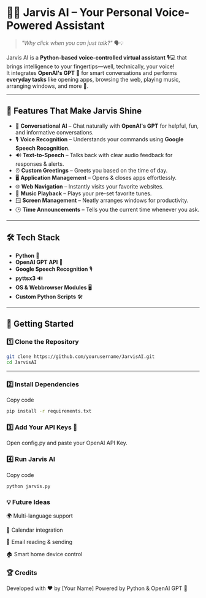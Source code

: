 # 🤖✨ Jarvis AI – Your Personal Voice-Powered Assistant  

> *"Why click when you can just talk?"* 🗣💡  

Jarvis AI is a **Python-based voice-controlled virtual assistant** 🎙️💻 that brings intelligence to your fingertips—well, technically, your voice!  
It integrates **OpenAI's GPT** 🧠 for smart conversations and performs **everyday tasks** like opening apps, browsing the web, playing music, arranging windows, and more 🚀.  

---

## 🌟 Features That Make Jarvis Shine  

- 💬 **Conversational AI** – Chat naturally with **OpenAI's GPT** for helpful, fun, and informative conversations.  
- 🎙️ **Voice Recognition** – Understands your commands using **Google Speech Recognition**.  
- 🔊 **Text-to-Speech** – Talks back with clear audio feedback for responses & alerts.  
- ⏰ **Custom Greetings** – Greets you based on the time of day.  
- 🖥️ **Application Management** – Opens & closes apps effortlessly.  
- 🌐 **Web Navigation** – Instantly visits your favorite websites.  
- 🎵 **Music Playback** – Plays your pre-set favorite tunes.  
- 🪟 **Screen Management** – Neatly arranges windows for productivity.  
- 🕒 **Time Announcements** – Tells you the current time whenever you ask.  

---

## 🛠️ Tech Stack  

- **Python** 🐍  
- **OpenAI GPT API** 🤖  
- **Google Speech Recognition** 🎙️  
- **pyttsx3** 🔊  
- **OS & Webbrowser Modules** 🖥️  
- **Custom Python Scripts** 🛠️  

---

## 🚀 Getting Started  

### 1️⃣ Clone the Repository  
```bash
git clone https://github.com/yourusername/JarvisAI.git
cd JarvisAI
```
---
### 2️⃣ Install Dependencies
Copy code
```bash
pip install -r requirements.txt
```
### 3️⃣ Add Your API Keys 🔑
Open config.py and paste your OpenAI API Key.

### 4️⃣ Run Jarvis AI
Copy code
```bash
python jarvis.py
```

### 💡 Future Ideas
🌍 Multi-language support

📅 Calendar integration

📧 Email reading & sending

🏠 Smart home device control

### 🏆 Credits
Developed with ❤️ by [Your Name]
Powered by Python & OpenAI GPT 🚀
